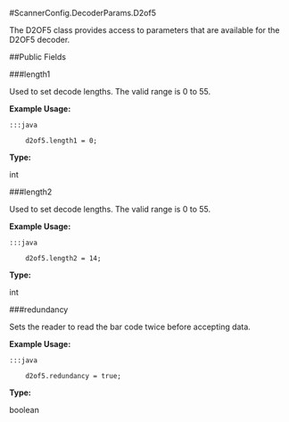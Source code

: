 #ScannerConfig.DecoderParams.D2of5

The D2OF5 class provides access to parameters that are available for
 the D2OF5 decoder.



##Public Fields

###length1

Used to set decode lengths. The valid range is 0 to 55.

 
 

 
 



**Example Usage:**
	
	:::java	
	 	
	 	d2of5.length1 = 0;


**Type:**

int

###length2

Used to set decode lengths. The valid range is 0 to 55.

 
 

 
 



**Example Usage:**
	
	:::java	
	 	
	 	d2of5.length2 = 14;


**Type:**

int

###redundancy

Sets the reader to read the bar code twice before accepting data.

 
 

 
 



**Example Usage:**
	
	:::java	
	 	
	 	d2of5.redundancy = true;


**Type:**

boolean


